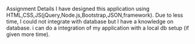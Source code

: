 Assignment  Details
I have designed this application using HTML,CSS,JS(jQuery,Node.js,Bootstrap,JSON,framework). Due to less time, I could not integrate with database but I have a knowledge on database. i can do a integration of my application with a local db setup (if given more time). 
